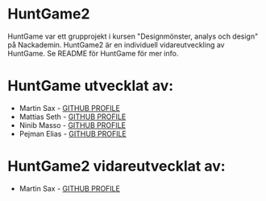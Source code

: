 # HuntGame2

HuntGame var ett grupprojekt i kursen "Designmönster, analys och design" på Nackademin. 
HuntGame2 är en individuell vidareutveckling av HuntGame. Se README för HuntGame för mer info.

# HuntGame utvecklat av:

* Martin Sax - [GITHUB PROFILE](https://github.com/HMSax)
* Mattias Seth - [GITHUB PROFILE](https://github.com/MattiasSeth)
* Ninib Masso - [GITHUB PROFILE](https://github.com/NinibMasso)
* Pejman Elias - [GITHUB PROFILE](https://github.com/Elias8823)

# HuntGame2 vidareutvecklat av:
* Martin Sax - [GITHUB PROFILE](https://github.com/HMSax)

